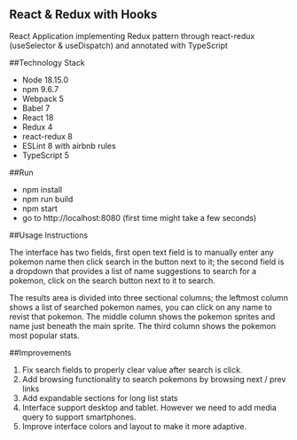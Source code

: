 ## React & Redux with Hooks
React Application implementing Redux pattern through react-redux (useSelector & useDispatch) and annotated with TypeScript

##Technology Stack

- Node 18.15.0
- npm 9.6.7
- Webpack 5
- Babel 7
- React 18
- Redux 4
- react-redux 8
- ESLint 8 with airbnb rules
- TypeScript 5

##Run

- npm install
- npm run build
- npm start
- go to http://localhost:8080 (first time might take a few seconds)

##Usage Instructions

The interface has two fields, first open text field is to manually enter any pokemon name then click search in the button next to it; the second field is a dropdown that provides a list of name suggestions to search for a pokemon, click on the search button next to it to search.

The results area is divided into three sectional columns; the leftmost column shows a list of searched pokemon names, you can click on any name to revist that pokemon. The middle column shows the pokemon sprites and name just beneath the main sprite. The third column shows the pokemon most popular stats.


##Improvements

1) Fix search fields to properly clear value after search is click.
2) Add browsing functionality to search pokemons by browsing next / prev links
3) Add expandable sections for long list stats
4) Interface support desktop and tablet. However we need to add media query to support smartphones.
5) Improve interface colors and layout to make it more adaptive.
